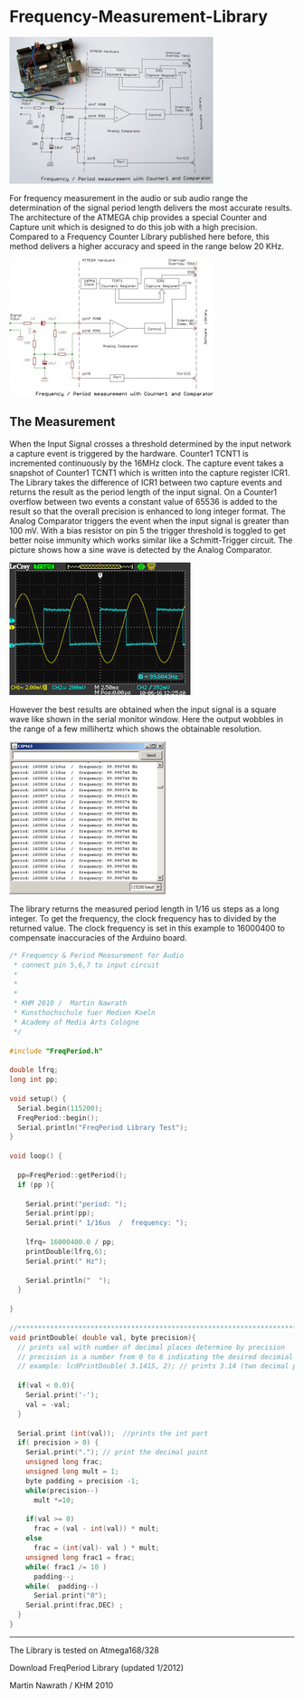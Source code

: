 # Frequency-Measurement-Library  
  
<a href="https://github.com/BlackBrix/Frequency-Measurement-Library/raw/master/pics/FreqPeriodTitle.jpg"><img title="FreqPeriodTitle" src="https://github.com/BlackBrix/Frequency-Measurement-Library/raw/master/pics/FreqPeriodTitle-360x259.jpg" alt="FreqPeriodTitle" width="360" height="259"></a>  
  
For frequency measurement in the audio or sub audio range the determination of the signal period length delivers the most accurate results. The architecture of the ATMEGA chip provides a special Counter and Capture unit which is designed to  do this job with a high precision. Compared to a Frequency Counter Library published here before, this method delivers a higher accuracy and speed in the range below 20 KHz.  
  
<a href="https://github.com/BlackBrix/Frequency-Measurement-Library/raw/master/pics/FreqPeriodSch05.jpg"><img title="FreqPeriodSch05" src="https://github.com/BlackBrix/Frequency-Measurement-Library/raw/master/pics/FreqPeriodSch05-360x243.jpg" alt="FreqPeriodSch05" width="360" height="243"></a>  
  
## The Measurement

When the Input Signal crosses a threshold determined by the input network a capture event is triggered by the hardware. Counter1 TCNT1 is incremented continuously by the 16MHz clock. The capture event takes a snapshot of Counter1 TCNT1 which is written into the capture register ICR1. The Library takes the difference of ICR1 between two capture events and returns the result as the period length of the input signal. On a Counter1 overflow between two events a constant value of 65536 is added to the result so that the overall precision is enhanced to long integer format. The Analog Comparator triggers the event when the input signal is greater than 100 mV. With a bias resistor on pin 5 the trigger threshold is toggled to get better noise immunity which works similar like a Schmitt-Trigger circuit. The picture shows how a sine wave is detected by the Analog Comparator.  
  
<a href="https://github.com/BlackBrix/Frequency-Measurement-Library/raw/master/pics/FreqPeriodScope.jpg"><img title="FreqPeriodScope" src="https://github.com/BlackBrix/Frequency-Measurement-Library/raw/master/pics/FreqPeriodScope.jpg" alt="FreqPeriodScope" width="320" height="234"></a>  
  
However the best results are obtained when the input signal is a square wave like shown in the serial monitor window. Here the output wobbles in the range of a few millihertz which shows the obtainable resolution.  
  
<a href="https://github.com/BlackBrix/Frequency-Measurement-Library/raw/master/pics/FreqPeriod_wind_sq.png"><img title="FreqPeriod_wind_sq" src="https://github.com/BlackBrix/Frequency-Measurement-Library/raw/master/pics/FreqPeriod_wind_sq-276x270.png" alt="FreqPeriod_wind_sq" width="276" height="270"></a>    
  
The library returns the measured period length in 1/16 us steps as a long integer. To get the frequency, the clock frequency has to divided by the returned value. The clock frequency is set in this example to 16000400 to compensate inaccuracies of the Arduino board.  
```C++
/* Frequency & Period Measurement for Audio
 * connect pin 5,6,7 to input circuit
 *
 *
 *
 * KHM 2010 /  Martin Nawrath
 * Kunsthochschule fuer Medien Koeln
 * Academy of Media Arts Cologne
 */

#include "FreqPeriod.h"

double lfrq;
long int pp;

void setup() {
  Serial.begin(115200);
  FreqPeriod::begin();
  Serial.println("FreqPeriod Library Test");
}

void loop() {

  pp=FreqPeriod::getPeriod();
  if (pp ){

    Serial.print("period: ");
    Serial.print(pp);
    Serial.print(" 1/16us  /  frequency: ");

    lfrq= 16000400.0 / pp;
    printDouble(lfrq,6);
    Serial.print(" Hz");

    Serial.println("  ");
  }

}

//***************************************************************************
void printDouble( double val, byte precision){
  // prints val with number of decimal places determine by precision
  // precision is a number from 0 to 6 indicating the desired decimial places
  // example: lcdPrintDouble( 3.1415, 2); // prints 3.14 (two decimal places)

  if(val < 0.0){
    Serial.print('-');
    val = -val;
  }

  Serial.print (int(val));  //prints the int part
  if( precision > 0) {
    Serial.print("."); // print the decimal point
    unsigned long frac;
    unsigned long mult = 1;
    byte padding = precision -1;
    while(precision--)
      mult *=10;

    if(val >= 0)
      frac = (val - int(val)) * mult;
    else
      frac = (int(val)- val ) * mult;
    unsigned long frac1 = frac;
    while( frac1 /= 10 )
      padding--;
    while(  padding--)
      Serial.print("0");
    Serial.print(frac,DEC) ;
  }
}
```
  
--------
  

The Library is tested on Atmega168/328  
  
Download FreqPeriod Library  (updated 1/2012)  
  
Martin Nawrath / KHM 2010  



